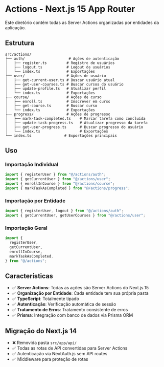 # Actions - Next.js 15 App Router

Este diretório contém todas as Server Actions organizadas por entidades da aplicação.

## Estrutura

```
src/actions/
├── auth/                    # Ações de autenticação
│   ├── register.ts         # Registro de usuários
│   ├── logout.ts           # Logout de usuários
│   └── index.ts            # Exportações
├── user/                   # Ações de usuário
│   ├── get-current-user.ts # Buscar usuário atual
│   ├── get-user-courses.ts # Buscar cursos do usuário
│   ├── update-profile.ts   # Atualizar perfil
│   └── index.ts            # Exportações
├── course/                 # Ações de curso
│   ├── enroll.ts           # Inscrever em curso
│   ├── get-course.ts       # Buscar curso
│   └── index.ts            # Exportações
├── progress/               # Ações de progresso
│   ├── mark-task-completed.ts    # Marcar tarefa como concluída
│   ├── update-task-progress.ts   # Atualizar progresso da tarefa
│   ├── get-user-progress.ts      # Buscar progresso do usuário
│   └── index.ts                  # Exportações
└── index.ts               # Exportações principais
```

## Uso

### Importação Individual

```typescript
import { registerUser } from "@/actions/auth";
import { getCurrentUser } from "@/actions/user";
import { enrollInCourse } from "@/actions/course";
import { markTaskAsCompleted } from "@/actions/progress";
```

### Importação por Entidade

```typescript
import { registerUser, logout } from "@/actions/auth";
import { getCurrentUser, getUserCourses } from "@/actions/user";
```

### Importação Geral

```typescript
import {
  registerUser,
  getCurrentUser,
  enrollInCourse,
  markTaskAsCompleted,
} from "@/actions";
```

## Características

- ✅ **Server Actions**: Todas as ações são Server Actions do Next.js 15
- ✅ **Organização por Entidade**: Cada entidade tem sua própria pasta
- ✅ **TypeScript**: Totalmente tipado
- ✅ **Autenticação**: Verificação automática de sessão
- ✅ **Tratamento de Erros**: Tratamento consistente de erros
- ✅ **Prisma**: Integração com banco de dados via Prisma ORM

## Migração do Next.js 14

- ❌ Removida pasta `src/app/api/`
- ✅ Todas as rotas de API convertidas para Server Actions
- ✅ Autenticação via NextAuth.js sem API routes
- ✅ Middleware para proteção de rotas

